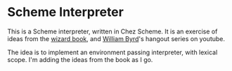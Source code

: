 # Scheme Interpreter

This is a Scheme interpreter, written in Chez Scheme. It is an exercise of ideas from the [wizard book](https://mitpress.mit.edu/sites/default/files/sicp/full-text/book/book.html), and [William Byrd](https://www.youtube.com/channel/UCSC9kYeTee012BRsYw-y12Q)'s hangout series on youtube.

The idea is to implement an environment passing interpreter, with lexical scope. I'm adding the ideas from the book as I go.